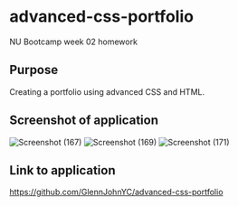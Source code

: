 # advanced-css-portfolio
NU Bootcamp week 02 homework

## Purpose
Creating a portfolio using advanced CSS and HTML.

## Screenshot of application
![Screenshot (167)](https://user-images.githubusercontent.com/97211077/153741950-489d719a-3b0e-496f-83e8-b1244823c341.png)
![Screenshot (169)](https://user-images.githubusercontent.com/97211077/153741955-811e347a-76e9-4427-afd5-cf37bb815ea9.png)
![Screenshot (171)](https://user-images.githubusercontent.com/97211077/153741961-bf554583-c9f7-412e-9048-9170a8391cfa.png)


## Link to application
https://github.com/GlennJohnYC/advanced-css-portfolio
